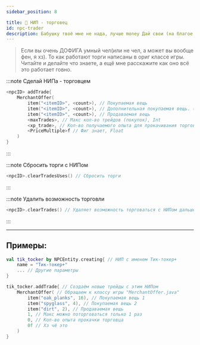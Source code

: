 ```yaml
---
sidebar_position: 8

title: 💎 НИП - торговец
id: npc-trader
description: Бабушку твоё мне не нада, лучше money Дай свои (на благое дело)
---
```


> Если вы очень ДОФИГА умный чел(или не чел, а может вы вообще фен, я хз). То как работают торги написаны в ориг классе игры. Читайте и делайте что знаете, а ещё мне расскажите как оно всё это работает говно.

:::note Сделай НИПа - торговцем
```kts
<npcID> addTrade{
    MerchantOffer(
        item("<itemID>", <count>), // Покупаемая вещь
        item("<itemID>", <count>), // Дополнительная покупаемая вещь. (не обязательно)
        item("<itemID>", <count>), // Продаваемая вещь
        <maxTrades>, // Макс кол-во трейдов (покупок), Int
        <xp_trade>, // Кол-во получаемого опыта для прокачивания торговца, Int
        <PriceMultiple>f // Фиг знает, Float
    )
}
```
:::

:::note Сбросить торги с НИПом
```kts
<npcID>.clearTradesUses() // Сбросить торги
```
:::

:::note Удалить возможность торговли
```kts
<npcID>.clearTrades() // Удаляет возможность торговаться с НИПом дальше
```
:::

---

## Примеры:
```kts
val tik_tocker by NPCEntity.creating{ // НИП с именем Тик-токер+
    name = "Тик-токер+"
    ... // Другие параметры
}

tik_tocker.addTrade{ // Создаём новые трейды с этим НИПом
    MerchantOffer( // Обращаем к классу игры "MerchantOffer.java"
        item("oak_planks", 16), // Покупаемая вещь 1
        item("spyglass", 4), // Покупаемая вещь 2
        item("dirt", 2), // Продаваемая вещь
        1, // Макс можно поторговаться только 1 раз
        0, // Кол-во опыта прокачки торговца
        0f // Хз чё это
    )
}
```
